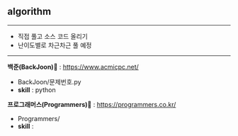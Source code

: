 ## algorithm

---

- 직접 풀고 소스 코드 올리기
- 난이도별로 차근차근 풀 예정

---

**백준(BackJoon)📁** : https://www.acmicpc.net/
<br>

- BackJoon/문제번호.py
- **skill** : python
  <br>

**프로그래머스(Programmers)📁** : https://programmers.co.kr/
<br>

- Programmers/
- **skill** :
  <br>

